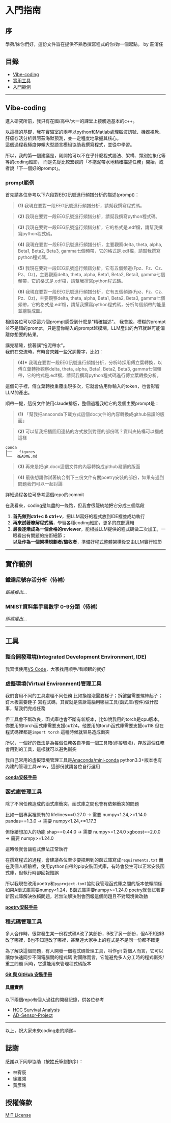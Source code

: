 # 入門指南

## 序

學弟/妹你們好，這份文件旨在提供不熟悉撰寫程式的你/妳一個起點。
by 莊淯任

## 目錄

- [Vibe-coding](#vibe-coding)
- [實用工具](#實用工具)
- [入門範例](#入門範例)

---

## Vibe-coding

進入研究所前，我只有在國/高中/大一的課堂上接觸過基本的c++。

以這樣的基礎，我在實驗室的兩年以python和Matlab處理腦波訊號、機器視覺、肝癌存活分析與阿茲海默預測，並一定程度地掌握其核心。  
這個過程我極度仰賴大型語言模組協助我撰寫程式，並從中學習。

所以，我的第一個建議是，剛開始可以不在乎什麼程式語法、架構、類別抽象化等等的coding細節， 
而是先從比較宏觀的「不拖泥帶水地精確描述任務」開始，或者說「下一個好的prompt」。

### prompt範例

首先請各位參考以下六段對EEG訊號進行頻譜分析的描述(prompt)：

> **(1)** 我現在要對一段EEG訊號進行頻譜分析，請幫我撰寫程式碼。

> **(2)** 我現在要對一段EEG訊號進行頻譜分析，請幫我撰寫python程式碼。

> **(3)** 我現在要對一段EEG訊號進行頻譜分析，它的格式是.edf檔，請幫我撰寫python程式碼。

> **(4)** 我現在要對一段EEG訊號進行頻譜分析，主要觀察delta, theta, alpha, Beta1, Beta2, Beta3, gamma七個頻帶，它的格式是.edf檔，請幫我撰寫python程式碼。

> **(5)** 我現在要對一段EEG訊號進行頻譜分析，它有五個頻道(Fpz、Fz、Cz、Pz、Oz)，主要觀察delta, theta, alpha, Beta1, Beta2, Beta3, gamma七個頻帶，它的格式是.edf檔，請幫我撰寫python程式碼。

> **(6)** 我現在要對一段EEG訊號進行頻譜分析，它有五個頻道(Fpz、Fz、Cz、Pz、Oz)，主要觀察delta, theta, alpha, Beta1, Beta2, Beta3, gamma七個頻帶，它的格式是.edf檔，請幫我撰寫python程式碼，分析每個頻帶的能量並繪製成圖。

相信各位可以從這六個prompt感受到什麼是"精確描述"。
我會說，模糊的prompt並不是錯的prompt，只是當你輸入的prompt越模糊，LLM產出的內容就越可能偏離你想要的結果。

講完精確，接著講"拖泥帶水"。  
我們在交流時，有時會夾雜一些冗詞贅字，比如：

> **(4)\*** 我現在要對一段EEG訊號進行頻譜分析，分析時採用傅立葉轉換，以傅立葉轉換觀察delta, theta, alpha, Beta1, Beta2, Beta3, gamma七個頻帶，它的格式是.edf檔，請幫我撰寫python程式碼進行傅立葉轉換分析。

這個句子裡，傅立葉轉換重覆出現多次，它就會佔用你輸入的token，也會影響LLM的產出。

順帶一提，這份文件使用claude排版，整個過程我給它的幾個主要prompt是：

> **(1)** 「幫我把anaconda下載方式這個doc文件的內容轉換成github易讀的版面」

> **(2)** 可以幫我把插圖用連結的方式放到對應的部份嗎？資料夾結構可以擺成這樣

```
conda
├──   figures
└──  README.md
```

> **(3)** 再來是把git.docx這個文件的內容轉換成github易讀的版面

> **(4)** 最後想請你試著統合剩下三份文件有關poetry安裝的部份，如果有遇到問題我們可以一起討論

詳細過程各位可參考這個repo的commit

在我看來，coding是無盡的一條路，但我會很籠統地把它分成三個階段
1. **首先做到ctrl+c & ctrl+v**，把LLM寫好的程式放到IDE裡並成功執行
2. **再來試著瞭解程式碼**，學習各種coding細節，更多的底部邏輯
3. **最後逐漸成為一個合格的reviewer**，能根據LLM提供的程式碼做二次加工，一眼看出有問題的技術細節；  
   **以及作為一個架構規劃者/驗收者**，準備好程式整體架構後交由LLM實行細節

---

## 實作範例

### 鐵達尼號存活分析（待補）
_即將推出..._

### MNIST資料集手寫數字 0-9分類（待補）
_即將推出..._

---

## 工具

###  整合開發環境(Integrated Development Environment, IDE)

我習慣使用[VS Code](https://code.visualstudio.com/)，大家找用順手/看順眼的就好

###  虛擬環境(Virtual Environment)管理工具

我們會用不同的工具處理不同任務
比如換燈泡需要梯子；拆鍵盤需要螺絲起子；釘木板需要錘子
寫程式碼，其實就是告訴電腦用哪些工具(函式庫/套件)做什麼事，幫我們完成任務

但工具會不斷改良，函式庫也會不斷有新版本，比如說我用的torch是cpu版本，你要用的torch函式庫需要支援cu124，他要用的torch函式庫需要支援cu118
但在程式碼裡都是`import torch`
這種時候就容易造成衝突

所以，一個好的做法是為每個任務各自準備一個工具箱(虛擬環境)，存放這個任務會用到的工具，這樣就可以避免衝突

我自己常用的虛擬環境管理工具是[Anaconda/mini-conda](https://www.anaconda.com/)
python3.3+版本也有內建的管理工具venv，這部份就請各位自行選用

**[conda安裝手冊](./conda/README.md)**

###  函式庫管理工具

除了不同任務造成的函式庫衝突，函式庫之間也會有依賴衝突的問題

比如一個專案裡原有的
lifelines==0.27.0  → 需要 numpy<1.24,>=1.14.0
pandas==1.3.0     → 需要 numpy<1.24,>=1.17.3

但後續想加入的功能
shap==0.44.0      → 需要 numpy>=1.24.0
xgboost==2.0.0    → 需要 numpy>=1.24.0

這時候就會讓程式無法正常執行

在撰寫程式的過程，會建議各位至少要把用到的函式庫寫成`requirements.txt`
而在我個人經驗裡，使用python自帶的pip安裝函式庫，有時會發生可以正常安裝函式庫，但執行時卻回報錯誤

所以我現在改用poetry和`pyproject.toml`協助我管理函式庫之間的版本依賴關係
如果A函式庫需要numpy<1.24，B函式庫需要numpy>=1.24.0
poetry就會試著更新函式庫解決依賴問題，若無法解決則會回報這個問題且不對環境做改動

**[poetry安裝手冊](./poetry/README.md)**

### 程式碼管理工具

多人合作時，很常發生某一份程式碼A改了某部份，B改了另一部份，但A不知道B改了哪裡，B也不知道改了哪裡，甚至連大家手上的程式是不是同一份都不確定

為了解決這個問題，有人開發一個程式碼管理工具，叫作git
對個人而言，它可以讓你快速同步不同電腦間的程式碼
對團隊而言，它能避免多人分工時的程式衝突/重工問題
同時，它還能用來管理程式碼版本

**[Git 與 GitHub 安裝手冊](./git/README.md)**

#### 具體實例

以下兩個repo有個人過往的開發記錄，供各位參考
- [HCC Survival Analysis](https://github.com/a7266165/HCC_Survival_Analysis)
- [AD-Sensor-Project](https://github.com/a7266165/AD-Sensor-Project)

---

以上，祝大家未來coding走的順遂~

## 誌謝

感謝以下同學協助（按姓氏筆劃排序）：
- 林宥辰
- 徐維鴻
- 黃彥銘

## 授權條款
[MIT License](./LICENSE)
